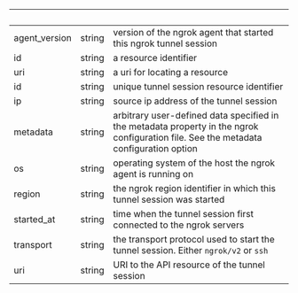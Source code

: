 <!-- Code generated for API Clients. DO NOT EDIT. -->

| &nbsp; | &nbsp; | &nbsp; |
|---|---|---|
| agent_version | string | version of the ngrok agent that started this ngrok tunnel session |
| id | string | a resource identifier |
| uri | string | a uri for locating a resource |
| id | string | unique tunnel session resource identifier |
| ip | string | source ip address of the tunnel session |
| metadata | string | arbitrary user-defined data specified in the metadata property in the ngrok configuration file. See the metadata configuration option |
| os | string | operating system of the host the ngrok agent is running on |
| region | string | the ngrok region identifier in which this tunnel session was started |
| started_at | string | time when the tunnel session first connected to the ngrok servers |
| transport | string | the transport protocol used to start the tunnel session. Either `ngrok/v2` or `ssh` |
| uri | string | URI to the API resource of the tunnel session |